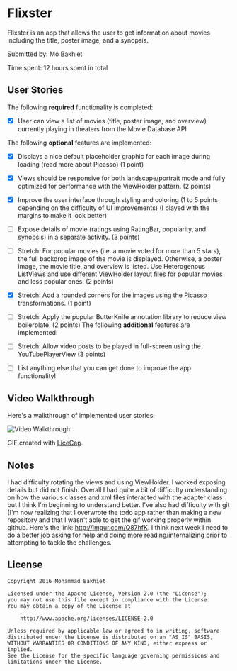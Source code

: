 # Flixster

Flixster is an app that allows the user to get information about movies including the title, poster image, and a synopsis.

Submitted by: Mo Bakhiet

Time spent: 12 hours spent in total

## User Stories

The following **required** functionality is completed:

* [x] User can view a list of movies (title, poster image, and overview) currently playing in theaters from the Movie
Database API

The following **optional** features are implemented:

* [x] Displays a nice default placeholder graphic for each image during loading (read more about Picasso) (1 point)
* [x] Views should be responsive for both landscape/portrait mode and fully optimized for performance with the ViewHolder pattern. (2 points)
* [x] Improve the user interface through styling and coloring (1 to 5 points depending on the difficulty of UI improvements) (I played with the margins to make it look better)
* [ ] Expose details of movie (ratings using RatingBar, popularity, and synopsis) in a separate activity. (3 points)
* [ ] Stretch: For popular movies (i.e. a movie voted for more than 5 stars), the full backdrop image of the movie is displayed. Otherwise, a poster image, the movie title, and overview is listed. Use Heterogenous ListViews and use different ViewHolder layout files for popular movies and less popular ones. (2 points)
* [x] Stretch: Add a rounded corners for the images using the Picasso transformations. (1 point)
* [ ] Stretch: Apply the popular ButterKnife annotation library to reduce view boilerplate. (2 points)
The following **additional** features are implemented:
* [ ] Stretch: Allow video posts to be played in full-screen using the YouTubePlayerView (3 points)

* [ ] List anything else that you can get done to improve the app functionality!

## Video Walkthrough 

Here's a walkthrough of implemented user stories:

<img src='http://imgur.com/Q87hfKB' title='Mo Bakhiet Flixster' width='' alt='Video Walkthrough' />

GIF created with [LiceCap](http://www.cockos.com/licecap/).

## Notes

I had difficulty rotating the views and using ViewHolder. I worked exposing details but did not finish. Overall I had quite a bit of difficulty understanding on how the various classes and xml files interacted with the adapter class but I think I'm beginning to understand better. I've also had difficulty with git (I'm now realizing that I overwrote the todo app rather than making a new repository and that I wasn't able to get the gif working properly within github. Here's the link: http://imgur.com/Q87hfK. I think next week I need to do a better job asking for help and doing more reading/internalizing prior to attempting to tackle the challenges.

## License

    Copyright 2016 Mohammad Bakhiet

    Licensed under the Apache License, Version 2.0 (the "License");
    you may not use this file except in compliance with the License.
    You may obtain a copy of the License at

        http://www.apache.org/licenses/LICENSE-2.0

    Unless required by applicable law or agreed to in writing, software
    distributed under the License is distributed on an "AS IS" BASIS,
    WITHOUT WARRANTIES OR CONDITIONS OF ANY KIND, either express or implied.
    See the License for the specific language governing permissions and
    limitations under the License.
